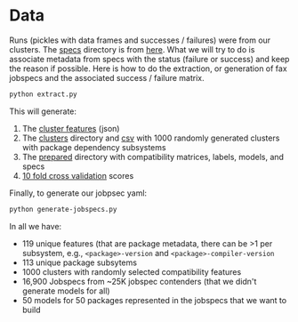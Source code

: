 # Data

Runs (pickles with data frames and successes / failures) were from our clusters.
The [specs](specs) directory is from [here](https://github.com/buildsi/error-analysis/blob/main/data/spec_files).
What we will try to do is associate metadata from specs with the status (failure or success) and keep the reason
if possible. Here is how to do the extraction, or generation of fax jobspecs and the associated success / failure matrix.

```bash
python extract.py
```

This will generate:

1. The [cluster features](cluster-features.json) (json)
2. The [clusters](clusters) directory and [csv](clusters.csv) with 1000 randomly generated clusters with package dependency subsystems
3. The [prepared](prepared) directory with compatibility matrices, labels, models, and specs
4. [10 fold cross validation](10-fold-scores.json) scores

Finally, to generate our jobpsec yaml:

```bash
python generate-jobspecs.py
```

In all we have:

- 119 unique features (that are package metadata, there can be >1 per subsystem, e.g., `<package>-version` and `<package>-compiler-version`
- 113 unique package subsytems
- 1000 clusters with randomly selected compatibility features
- 16,900 Jobspecs from ~25K jobspec contenders (that we didn't generate models for all) 
- 50 models for 50 packages represented in the jobspecs that we want to build
